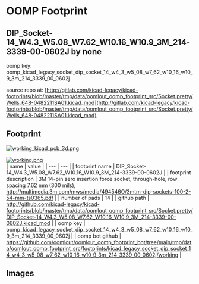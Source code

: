 # OOMP Footprint  
## DIP_Socket-14_W4.3_W5.08_W7.62_W10.16_W10.9_3M_214-3339-00-0602J  by none  
  
oomp key: oomp_kicad_legacy_socket_dip_socket_14_w4_3_w5_08_w7_62_w10_16_w10_9_3m_214_3339_00_0602j  
  
source repo at: [http://gitlab.com/kicad-legacy/kicad-footprints/blob/master/tmp/data/oomlout_oomp_footprint_src/Socket.pretty/Wells_648-0482211SA01.kicad_mod](http://gitlab.com/kicad-legacy/kicad-footprints/blob/master/tmp/data/oomlout_oomp_footprint_src/Socket.pretty/Wells_648-0482211SA01.kicad_mod)  
## Footprint  
  
[![working_kicad_pcb_3d.png](working_kicad_pcb_3d_600.png)](working_kicad_pcb_3d.png)  
  
[![working.png](working_600.png)](working.png)  
| name | value | 
| --- | --- | 
| footprint name | DIP_Socket-14_W4.3_W5.08_W7.62_W10.16_W10.9_3M_214-3339-00-0602J | 
| footprint description | 3M 14-pin zero insertion force socket, through-hole, row spacing 7.62 mm (300 mils), http://multimedia.3m.com/mws/media/494546O/3mtm-dip-sockets-100-2-54-mm-ts0365.pdf | 
| number of pads | 14 | 
| github path | http://github.com/kicad-legacy/kicad-footprints/blob/master/tmp/data/oomlout_oomp_footprint_src/Socket.pretty/DIP_Socket-14_W4.3_W5.08_W7.62_W10.16_W10.9_3M_214-3339-00-0602J.kicad_mod | 
| oomp key | oomp_kicad_legacy_socket_dip_socket_14_w4_3_w5_08_w7_62_w10_16_w10_9_3m_214_3339_00_0602j | 
| oomp bot github | https://github.com/oomlout/oomlout_oomp_footprint_bot/tree/main/tmp/data/oomlout_oomp_footprint_src/footprints/kicad_legacy_socket_dip_socket_14_w4_3_w5_08_w7_62_w10_16_w10_9_3m_214_3339_00_0602j/working | 
## Images  
